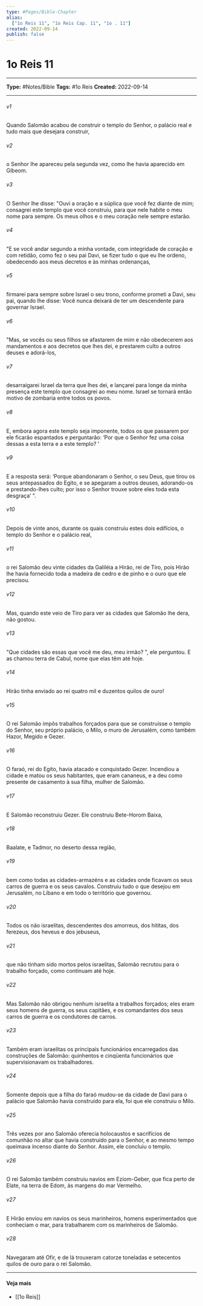 ```yaml
---
type: #Pages/Bible-Chapter
alias:
  ["1o Reis 11", "1o Reis Cap. 11", "1o . 11"]
created: 2022-09-14
publish: false
---
```


# 1o Reis 11

---

**Type:** #Notes/Bible
**Tags:** #1o Reis
**Created:** 2022-09-14

---

###### v1
Quando Salomão acabou de construir o templo do Senhor, o palácio real e tudo mais que desejara construir,
###### v2
o Senhor lhe apareceu pela segunda vez, como lhe havia aparecido em Gibeom.
###### v3
O Senhor lhe disse: "Ouvi a oração e a súplica que você fez diante de mim; consagrei este templo que você construiu, para que nele habite o meu nome para sempre. Os meus olhos e o meu coração nele sempre estarão.
###### v4
"E se você andar segundo a minha vontade, com integridade de coração e com retidão, como fez o seu pai Davi, se fizer tudo o que eu lhe ordeno, obedecendo aos meus decretos e às minhas ordenanças,
###### v5
firmarei para sempre sobre Israel o seu trono, conforme prometi a Davi, seu pai, quando lhe disse: Você nunca deixará de ter um descendente para governar Israel.
###### v6
"Mas, se vocês ou seus filhos se afastarem de mim e não obedecerem aos mandamentos e aos decretos que lhes dei, e prestarem culto a outros deuses e adorá-los,
###### v7
desarraigarei Israel da terra que lhes dei, e lançarei para longe da minha presença este templo que consagrei ao meu nome. Israel se tornará então motivo de zombaria entre todos os povos.
###### v8
E, embora agora este templo seja imponente, todos os que passarem por ele ficarão espantados e perguntarão: ‘Por que o Senhor fez uma coisa dessas a esta terra e a este templo? ’
###### v9
E a resposta será: ‘Porque abandonaram o Senhor, o seu Deus, que tirou os seus antepassados do Egito, e se apegaram a outros deuses, adorando-os e prestando-lhes culto; por isso o Senhor trouxe sobre eles toda esta desgraça’ ".
###### v10
Depois de vinte anos, durante os quais construiu estes dois edifícios, o templo do Senhor e o palácio real,
###### v11
o rei Salomão deu vinte cidades da Galiléia a Hirão, rei de Tiro, pois Hirão lhe havia fornecido toda a madeira de cedro e de pinho e o ouro que ele precisou.
###### v12
Mas, quando este veio de Tiro para ver as cidades que Salomão lhe dera, não gostou.
###### v13
"Que cidades são essas que você me deu, meu irmão? ", ele perguntou. E as chamou terra de Cabul, nome que elas têm até hoje.
###### v14
Hirão tinha enviado ao rei quatro mil e duzentos quilos de ouro!
###### v15
O rei Salomão impôs trabalhos forçados para que se construísse o templo do Senhor, seu próprio palácio, o Milo, o muro de Jerusalém, como também Hazor, Megido e Gezer.
###### v16
O faraó, rei do Egito, havia atacado e conquistado Gezer. Incendiou a cidade e matou os seus habitantes, que eram cananeus, e a deu como presente de casamento à sua filha, mulher de Salomão.
###### v17
E Salomão reconstruiu Gezer. Ele construiu Bete-Horom Baixa,
###### v18
Baalate, e Tadmor, no deserto dessa região,
###### v19
bem como todas as cidades-armazéns e as cidades onde ficavam os seus carros de guerra e os seus cavalos. Construiu tudo o que desejou em Jerusalém, no Líbano e em todo o território que governou.
###### v20
Todos os não israelitas, descendentes dos amorreus, dos hititas, dos ferezeus, dos heveus e dos jebuseus,
###### v21
que não tinham sido mortos pelos israelitas, Salomão recrutou para o trabalho forçado, como continuam até hoje.
###### v22
Mas Salomão não obrigou nenhum israelita a trabalhos forçados; eles eram seus homens de guerra, os seus capitães, e os comandantes dos seus carros de guerra e os condutores de carros.
###### v23
Também eram israelitas os principais funcionários encarregados das construções de Salomão: quinhentos e cinqüenta funcionários que supervisionavam os trabalhadores.
###### v24
Somente depois que a filha do faraó mudou-se da cidade de Davi para o palácio que Salomão havia construído para ela, foi que ele construiu o Milo.
###### v25
Três vezes por ano Salomão oferecia holocaustos e sacrifícios de comunhão no altar que havia construído para o Senhor, e ao mesmo tempo queimava incenso diante do Senhor. Assim, ele concluiu o templo.
###### v26
O rei Salomão também construiu navios em Eziom-Geber, que fica perto de Elate, na terra de Edom, às margens do mar Vermelho.
###### v27
E Hirão enviou em navios os seus marinheiros, homens experimentados que conheciam o mar, para trabalharem com os marinheiros de Salomão.
###### v28
Navegaram até Ofir, e de lá trouxeram catorze toneladas e setecentos quilos de ouro para o rei Salomão.


---

#### Veja mais

- [[1o Reis]]
